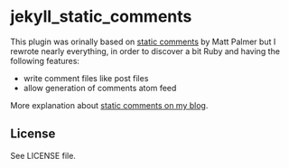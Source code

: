 # jekyll_static_comments #

This plugin was orinally based on [static comments][01] by Matt Palmer but I rewrote nearly everything, in order to discover a bit Ruby and having the following features:

* write comment files like post files
* allow generation of comments atom feed

More explanation about [static comments on my blog][02].

## License ##

See LICENSE file.

[01]: https://github.com/mpalmer/jekyll-static-comments
[02]: http://blog.desgrange.net/2012/06/11/jekyll-installation.html
